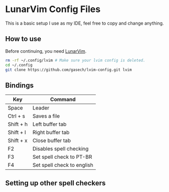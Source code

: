 # LunarVim Config Files 
This is a basic setup I use as my IDE, feel free to copy and change anything.

## How to use
Before continuing, you need [LunarVim](https://www.lunarvim.org/docs/installation). 

```bash
rm -rf ~/.config/lvim # Make sure your lvim config is deleted. 
cd ~/.config
git clone https://github.com/gasech/lvim-config.git lvim
```

## Bindings

| Key  | Command    |
|----- | ---------- |
| Space  | Leader   |
| Ctrl + s  | Saves a file   |
| Shift + h | Left buffer tab |
| Shift + l | Right buffer tab  |
| Shift + x | Close buffer tab  |
| F2 | Disables spell checking  |
| F3 | Set spell check to PT-BR   |
| F4 | Set spell check to english |

## Setting up other spell checkers
